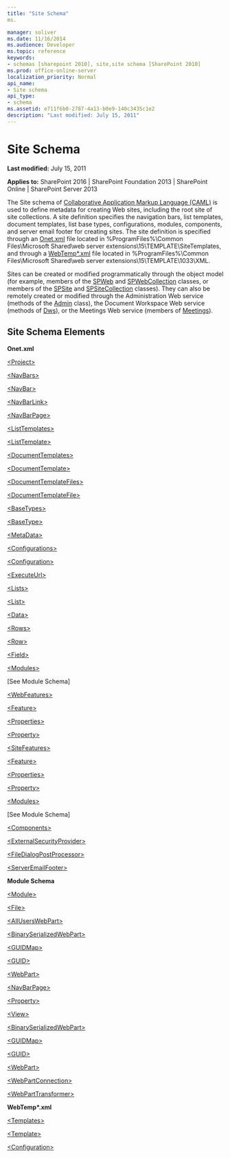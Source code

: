 ```yaml
---
title: "Site Schema"
ms.

manager: soliver
ms.date: 11/16/2014
ms.audience: Developer
ms.topic: reference
keywords:
- schemas [sharepoint 2010], site,site schema [SharePoint 2010]
ms.prod: office-online-server
localization_priority: Normal
api_name:
- Site schema
api_type:
- schema
ms.assetid: e711f6b0-2787-4a13-b0e9-140c3435c1e2
description: "Last modified: July 15, 2011"
---
```


# Site Schema

 **Last modified:** July 15, 2011 
  
 **Applies to:** SharePoint 2016 | SharePoint Foundation 2013 | SharePoint Online | SharePoint Server 2013
  
The Site schema of [Collaborative Application Markup Language (CAML)](introduction-to-collaborative-application-markup-language-caml.md) is used to define metadata for creating Web sites, including the root site of site collections. A site definition specifies the navigation bars, list templates, document templates, list base types, configurations, modules, components, and server email footer for creating sites. The site definition is specified through an [Onet.xml](http://msdn.microsoft.com/library/b99d6657-d9ae-4135-a43c-c58cdfcdc6c1%28Office.15%29.aspx) file located in %ProgramFiles%\Common Files\Microsoft Shared\web server extensions\15\TEMPLATE\SiteTemplates, and through a [WebTemp\*.xml](http://msdn.microsoft.com/library/199bbb65-d12f-475d-b157-31a1bffe84c8%28Office.15%29.aspx) file located in %ProgramFiles%\Common Files\Microsoft Shared\web server extensions\15\TEMPLATE\1033\XML. 
  
Sites can be created or modified programmatically through the object model (for example, members of the [SPWeb](https://msdn.microsoft.com/library/Microsoft.SharePoint.SPWeb.aspx) and [SPWebCollection](https://msdn.microsoft.com/library/Microsoft.SharePoint.SPWebCollection.aspx) classes, or members of the [SPSite](https://msdn.microsoft.com/library/Microsoft.SharePoint.SPSite.aspx) and [SPSiteCollection](https://msdn.microsoft.com/library/Microsoft.SharePoint.Administration.SPSiteCollection.aspx) classes). They can also be remotely created or modified through the Administration Web service (methods of the [Admin](https://msdn.microsoft.com/library/WebSvcAdmin.Admin.aspx) class), the Document Workspace Web service (methods of [Dws](https://msdn.microsoft.com/library/WebSvcDWS.Dws.aspx)), or the Meetings Web service (members of [Meetings](https://msdn.microsoft.com/library/WebSvcMeetings.Meetings.aspx)). 
  
## Site Schema Elements

 **Onet.xml**
  
[\<Project\>](project-element-site.md)
  
[\<NavBars\>](navbars-element-site.md)
  
[\<NavBar\>](navbar-element-site.md)
  
[\<NavBarLink\>](navbarlink-element-site.md)
  
[\<NavBarPage\>](navbarpage-element-sitemodule.md)
  
[\<ListTemplates\>](listtemplates-element-site.md)
  
[\<ListTemplate\>](listtemplate-element-site.md)
  
[\<DocumentTemplates\>](documenttemplates-element-site.md)
  
[\<DocumentTemplate\>](documenttemplate-element-site.md)
  
[\<DocumentTemplateFiles\>](documenttemplatefiles-element-site.md)
  
[\<DocumentTemplateFile\>](documenttemplatefile-element-site.md)
  
[\<BaseTypes\>](basetypes-element-site.md)
  
[\<BaseType\>](basetype-element-site.md)
  
[\<MetaData\>](metadata-element-site.md)
  
[\<Configurations\>](configurations-element-site.md)
  
[\<Configuration\>](configuration-element-site.md)
  
[\<ExecuteUrl\>](executeurl-element-site.md)
  
[\<Lists\>](lists-element-site.md)
  
[\<List\>](list-element-site.md)
  
[\<Data\>](data-element-site.md)
  
[\<Rows\>](rows-element-site.md)
  
[\<Row\>](row-element-site.md)
  
[\<Field\>](field-element-site.md)
  
[\<Modules\>](modules-element-site.md)
  
 [See Module Schema] 
  
[\<WebFeatures\>](webfeatures-element-site.md)
  
[\<Feature\>](feature-element-site.md)
  
[\<Properties\>](properties-element-site.md)
  
[\<Property\>](property-element-sitefeature.md)
  
[\<SiteFeatures\>](sitefeatures-element-site.md)
  
[\<Feature\>](feature-element-site.md)
  
[\<Properties\>](properties-element-site.md)
  
[\<Property\>](property-element-sitefeature.md)
  
[\<Modules\>](modules-element-site.md)
  
 [See Module Schema] 
  
[\<Components\>](components-element-site.md)
  
[\<ExternalSecurityProvider\>](externalsecurityprovider-element-site.md)
  
[\<FileDialogPostProcessor\>](filedialogpostprocessor-element-site.md)
  
[\<ServerEmailFooter\>](serveremailfooter-element-site.md)
  
 **Module Schema**
  
[\<Module\>](module-element-site.md)
  
[\<File\>](file-element.md)
  
[\<AllUsersWebPart\>](alluserswebpart-element-site.md)
  
[\<BinarySerializedWebPart\>](binaryserializedwebpart-element-site.md)
  
[\<GUIDMap\>](guidmap-element-site.md)
  
[\<GUID\>](guid-element-site.md)
  
[\<WebPart\>](webpart-element-site.md)
  
[\<NavBarPage\>](navbarpage-element-sitemodule.md)
  
[\<Property\>](property-element-sitemodule.md)
  
[\<View\>](view-element-site.md)
  
[\<BinarySerializedWebPart\>](binaryserializedwebpart-element-site.md)
  
[\<GUIDMap\>](guidmap-element-site.md)
  
[\<GUID\>](guid-element-site.md)
  
[\<WebPart\>](webpart-element-site.md)
  
[\<WebPartConnection\>](webpartconnection-element-site.md)
  
[\<WebPartTransformer\>](webparttransformer-element-site.md)
  
 **WebTemp\*.xml**
  
[\<Templates\>](templates-element-site.md)
  
[\<Template\>](template-element-site.md)
  
[\<Configuration\>](configuration-element-site.md)
  

